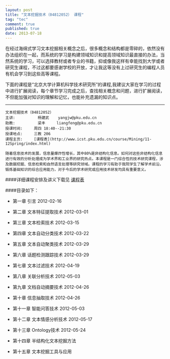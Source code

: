 ```yaml
---
layout: post     
title: "文本挖掘技术（04812052） 课程"   
tag: "tec"   
comment: true     
published: true   
date: 2013-07-18      
---
```


在经过海绵式学习文本挖掘相关概念之后，很多概念和结构都是零碎的，依然没有办法组织在一起，而系统的学习是构建领域知识和提高领域知识最直接的办法，当然系统的学习，可以选择教材或者专业的书籍，抑或像我这样有幸能找到大学或者研究生课程，不过这都要感谢学校的开放，才让我这等没有上过研究生的编程人员有机会学习到这些高等课程。

下面的课程是“北京大学计算机科学技术研究所”的课程,我建议大家在学习的过程中进行扩展阅读，每个章节学习完成之后，查找相关概念和问题，进行扩展阅读，不但能加强对知识的理解和记忆，也能补充遗漏的知识点。

------------
```
文本挖掘技术（04812052）
主讲:	         杨建武	yangjw@pku.edu.cn
助教:	         梁丰	    liangfeng@pku.edu.cn
授课时间:     周四 18:40--21:30	
授课地点:     三教 206	
课程主页:     [课程表](http://www.icst.pku.edu.cn/course/Mining/11-12Spring/index.html)	

随着信息技术的发展，信息量爆炸性增长，其中80%是非结构化信息。如何对这些非结构化信息进行有效的分析处理成为学术界和工业界的研究热点。本课程是一门综合性的技术研究课程，涉及数据挖掘、信息检索和自然语言处理等研究领域。课程的学习有助于我院学生了解学术前沿，锻炼基础知识的综合应用能力，对于今后的学术研究或应用技术研发均具有重要意义。
```
####详细课程安排及讲义下载见 [课程表](http://www.icst.pku.edu.cn/course/Mining/11-12Spring/index.html)	

####目录如下：

- 第一章  引言 2012-02-16	

- 第二章 文本特征提取技术 2012-03-01 	

- 第三章 文本检索技术 2012-03-15 	

- 第四章 文本自动分类技术 2012-03-22 	

- 第五章 文本自动聚类技术 2012-03-29 	

- 第六章 话题检测跟踪技术 2012-03-29

- 第七章 文本过滤技术 2012-04-19 	

- 第八章 关联分析技术 2012-05-03

- 第九章 文档自动摘要技术 2012-04-26 	

- 第十章 信息抽取技术 2012-04-26	

- 第十一章 智能问答技术 2012-05-03  	

- 第十二章 文本情感分析技术 2012-05-17 	

- 第十三章 Ontology技术 2012-05-24 	

- 第十四章 半结构化文本挖掘方法

- 第十五章 文本挖掘工具与应用